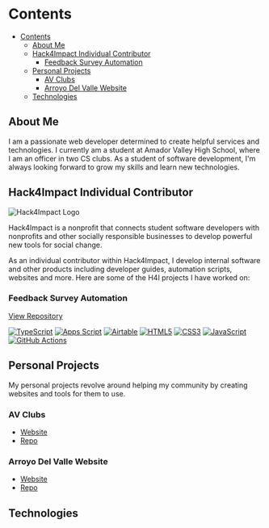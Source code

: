 # Contents

- [Contents](#contents)
  - [About Me](#about-me)
  - [Hack4Impact Individual Contributor](#hack4impact-individual-contributor)
    - [Feedback Survey Automation](#feedback-survey-automation)
  - [Personal Projects](#personal-projects)
    - [AV Clubs](#av-clubs)
    - [Arroyo Del Valle Website](#arroyo-del-valle-website)
  - [Technologies](#technologies)

## About Me

I am a passionate web developer determined to create helpful services and technologies. I currently am a student at Amador Valley High School, where I am an officer in two CS clubs. As a student of software development, I'm always looking forward to grow my skills and learn new technologies.

## Hack4Impact Individual Contributor

![Hack4Impact Logo](https://hack4impact.org/svg/logo.svg)

Hack4Impact is a nonprofit that connects student software developers with nonprofits and other socially responsible businesses to develop powerful new tools for social change.

As an individual contributor within Hack4Impact, I develop internal software and other products including developer guides, automation scripts, websites and more. Here are some of the H4I projects I have worked on:

### Feedback Survey Automation

[View Repository](https://github.com/hack4impact/feedback-survey-automation)

<p>
<a href="https://www.typescriptlang.org/"><img src="https://img.shields.io/badge/TypeScript-007ACC?style=for-the-badge&logo=typescript&logoColor=white" alt="TypeScript"></a>
<a href="https://developers.google.com/apps-script"><img src="https://img.shields.io/badge/Apps%20Script-34A853?style=for-the-badge&logo=google&logoColor=white" alt="Apps Script"></a>
<a href="https://airtable.com/"><img src="https://img.shields.io/badge/Airtable-FCB401?style=for-the-badge&logo=airtable&logoColor=black" alt="Airtable"></a>
<a href="https://developer.mozilla.org/en-US/docs/Web/Guide/HTML/HTML5"><img src="https://img.shields.io/badge/HTML5-E34F26?style=for-the-badge&logo=html5&logoColor=white" alt="HTML5"></a>
<a href="https://developer.mozilla.org/en-US/docs/Web/CSS"><img src="https://img.shields.io/badge/CSS3-1572B6?style=for-the-badge&logo=css3&logoColor=white" alt="CSS3"></a>
<a href="https://www.javascript.com/"><img src="https://img.shields.io/badge/JavaScript-F7DF1E?style=for-the-badge&logo=javascript&logoColor=black" alt="JavaScript"></a>
<a href="https://github.com/features/actions"><img src="https://img.shields.io/badge/GitHub_Actions-2088FF?style=for-the-badge&logo=github-actions&logoColor=white" alt="GitHub Actions"></a>
</p>

## Personal Projects

My personal projects revolve around helping my community by creating websites and tools for them to use.

### AV Clubs

- [Website](https://clubs.amadorweb.org)
- [Repo](https://github.com/avwebdev/av-clubs)

### Arroyo Del Valle Website

- [Website](https://creek.amadorweb.org)
- [Repo](https://github.com/subatuba21/creek)

## Technologies

<!--
**subatuba21/subatuba21** is a ✨ _special_ ✨ repository because its `README.md` (this file) appears on your GitHub profile.

Here are some ideas to get you started:

- 🔭 I’m currently working on ...
- 🌱 I’m currently learning ...
- 👯 I’m looking to collaborate on ...
- 🤔 I’m looking for help with ...
- 💬 Ask me about ...
- 📫 How to reach me: ...
- 😄 Pronouns: ...
- ⚡ Fun fact: ...
-->
